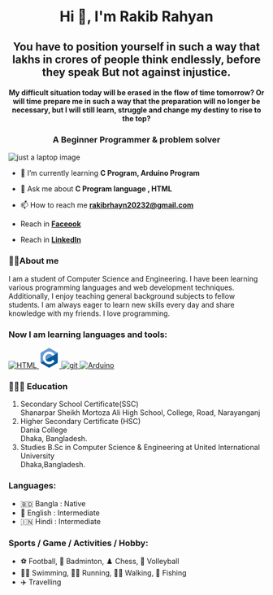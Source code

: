 <h1 align="center">Hi 👋, I'm Rakib Rahyan</h1>
<h2 align="center">You have to position yourself in such a way that lakhs in crores of people think endlessly, before they speak But not against injustice.</h2>
<h4 align="center"> My difficult situation today will be erased in the flow of time tomorrow? Or will time prepare me in such a way that the preparation will no longer be necessary, but I will still learn, struggle and change my destiny to rise to the top?</h4>
<h3 align="center">A Beginner Programmer & problem solver</h3>

<p align="left"> <img src="https://thumbor.forbes.com/thumbor/fit-in/1290x/https://www.forbes.com/advisor/wp-content/uploads/2023/07/computer-coding.jpg" alt="just a laptop image" /> </p>


- 🌱 I’m currently learning **C Program, Arduino Program**

- 💬 Ask me about **C Program language , HTML**

- 📫 How to reach me **rakibrhayn20232@gmail.com**</br>
- Reach in <a href="https://www.facebook.com/profile.php?id=61556517414774">**Faceook**</b><a>
- Reach in <a href="https://www.linkedin.com/feed/?trk=guest_homepage-basic_google-one-tap-submit">**LinkedIn**</b><a>

<h3>
    🙋‍♂️About me
</h3>
<p>
    I am a student of Computer Science and Engineering. I have been learning various programming languages and web development techniques. Additionally, I enjoy teaching general background subjects to fellow students. I am always eager to learn new skills every day and share knowledge with my friends. I love programming. 
</p>
<h3 align="left">
    Now I am learning languages and tools:
</h3>
<p align="left"> 
    <a href="https://developer.mozilla.org/en-US/docs/Web/HTML" target="_blank" rel="noreferrer">
        <img src="https://encrypted-tbn0.gstatic.com/images?q=tbn:ANd9GcRsubI1xnS2EsbFC7IKOtHXy3o2yp5zNGHX8-mLk-0nVw&s" alt="HTML" width="40" height="40"/>
    </a>
    <a href="https://www.cprogramming.com/" target="_blank" rel="noreferrer"> 
        <img src="https://raw.githubusercontent.com/devicons/devicon/master/icons/c/c-original.svg" alt="c" width="40" height="40"/> 
    </a> 
    <a href="https://git-scm.com/" target="_blank" rel="noreferrer"> 
        <img src="https://www.vectorlogo.zone/logos/git-scm/git-scm-icon.svg" alt="git" width="40" height="40"/> 
    </a> 
    <a href="https://docs.arduino.cc/learn/" target="_blank" rel="noreferrer"> 
        <img src="https://upload.wikimedia.org/wikipedia/commons/8/87/Arduino_Logo.svg" alt="Arduino" width="40" height="40"/> 
    </a> 
</p>
<div>
    <h3>
        👨🏻‍🎓   Education
    </h3>
    <nav>
        <ol>
            <li>
                Secondary School Certificate(SSC)<br>
                Shanarpar Sheikh Mortoza Ali High School, College, Road, Narayanganj
            </li>
            <li>
                Higher Secondary Certificate (HSC) <br>
                Dania College <br>
                Dhaka, Bangladesh.
            </li>
            <li>
                Studies B.Sc in Computer Science & Engineering at United International University 
                </br>
                Dhaka,Bangladesh.
            </li>
        </ol>
    </nav>
</div>
<div>
<h3>
    Languages:
</h3>
    <nav>
        <ul>
            <li>🇧🇩 Bangla : Native</li>
            <li>🏴󠁧󠁢󠁥󠁮󠁧󠁿 English : Intermediate</li>
            <li>🇮🇳 Hindi : Intermediate</li>
        </ul>
    </nav>
</div>
<div>
<h3>
    Sports / Game / Activities / Hobby:
</h3>
    <nav>
        <ul>
            <li>⚽ Football, 🏸 Badminton, ♟️ Chess, 🏐 Volleyball</li>
            <li>🏊‍♂️ Swimming, 🏃‍♂️ Running, 🚶‍♂️ Walking, 🎣 Fishing</li>
            <li>✈️ Travelling
            </li>
        </ul>
    </nav>
</div>
